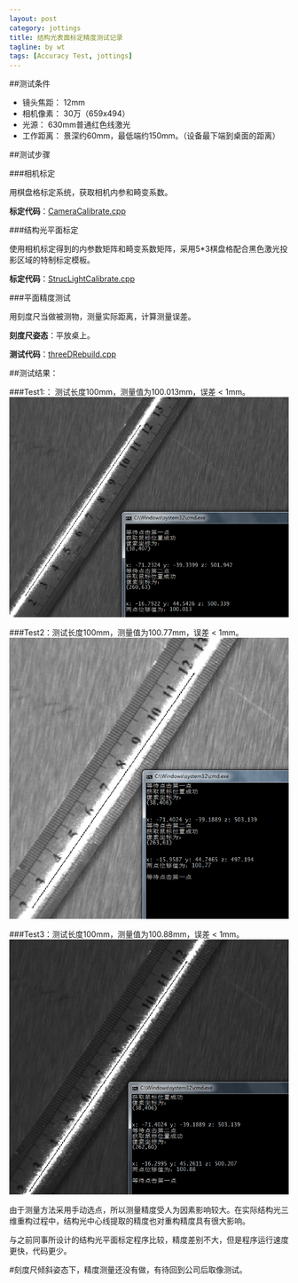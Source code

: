 ```yaml
---
layout: post
category: jottings
title: 结构光表面标定精度测试记录
tagline: by wt
tags: [Accuracy Test, jottings]
---
```


##测试条件
- 镜头焦距： 12mm
- 相机像素： 30万（659x494）
- 光源： 630mm普通红色线激光
- 工作距离： 景深约60mm，最低端约150mm。（设备最下端到桌面的距离）

<!--more-->

##测试步骤

###相机标定

用棋盘格标定系统，获取相机内参和畸变系数。

**标定代码**：[CameraCalibrate.cpp](https://github.com/wwtdsg/My-code-in-c-/blob/master/cameraCalibrationTestInC.cpp)

###结构光平面标定

使用相机标定得到的内参数矩阵和畸变系数矩阵，采用5*3棋盘格配合黑色激光投影区域的特制标定模板。

**标定代码**：[StrucLightCalibrate.cpp](https://github.com/wwtdsg/My-code-in-c-/blob/master/StrucLightCalibrate.cpp)

###平面精度测试

用刻度尺当做被测物，测量实际距离，计算测量误差。

**刻度尺姿态**：平放桌上。

**测试代码**：[threeDRebuild.cpp](https://github.com/wwtdsg/My-code-in-c-/blob/master/threeDRebuild.cpp)

##测试结果：

###Test1:： 测试长度100mm，测量值为100.013mm，误差 < 1mm。
![image](https://raw.githubusercontent.com/wwtdsg/My-code-in-c-/master/picture/test1.png)

###Test2：测试长度100mm，测量值为100.77mm，误差 < 1mm。
![image](https://raw.githubusercontent.com/wwtdsg/My-code-in-c-/master/picture/test2.jpg)

###Test3：测试长度100mm，测量值为100.88mm，误差 < 1mm。
![image](https://raw.githubusercontent.com/wwtdsg/My-code-in-c-/master/picture/test3.jpg)

由于测量方法采用手动选点，所以测量精度受人为因素影响较大。在实际结构光三维重构过程中，结构光中心线提取的精度也对重构精度具有很大影响。

与之前同事所设计的结构光平面标定程序比较，精度差别不大，但是程序运行速度更快，代码更少。

#刻度尺倾斜姿态下，精度测量还没有做，有待回到公司后取像测试。
